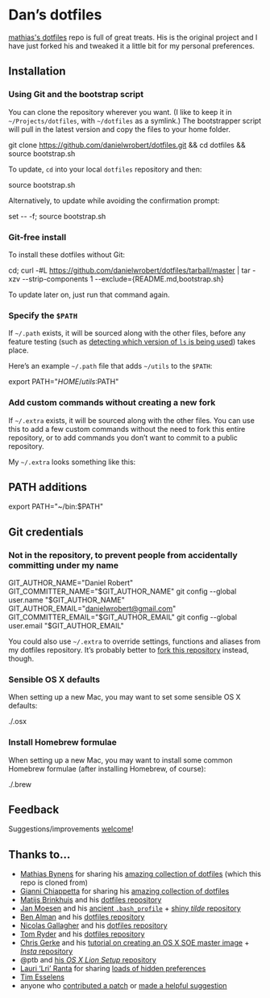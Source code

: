 # Dan’s dotfiles

[mathias's dotfiles](https://github.com/mathiasbynens/dotfiles/) repo is full of great treats. His is the original project and I have just forked his and tweaked it a little bit for my personal preferences.

## Installation

### Using Git and the bootstrap script

You can clone the repository wherever you want. (I like to keep it in `~/Projects/dotfiles`, with `~/dotfiles` as a symlink.) The bootstrapper script will pull in the latest version and copy the files to your home folder.

git clone https://github.com/danielwrobert/dotfiles.git && cd dotfiles && source bootstrap.sh

To update, `cd` into your local `dotfiles` repository and then:

source bootstrap.sh

Alternatively, to update while avoiding the confirmation prompt:

set -- -f; source bootstrap.sh

### Git-free install

To install these dotfiles without Git:

cd; curl -#L https://github.com/danielwrobert/dotfiles/tarball/master | tar -xzv --strip-components 1 --exclude={README.md,bootstrap.sh}

To update later on, just run that command again.

### Specify the `$PATH`

If `~/.path` exists, it will be sourced along with the other files, before any feature testing (such as [detecting which version of `ls` is being used](https://github.com/mathiasbynens/dotfiles/blob/aff769fd75225d8f2e481185a71d5e05b76002dc/.aliases#L21-26)) takes place.

Here’s an example `~/.path` file that adds `~/utils` to the `$PATH`:

export PATH="$HOME/utils:$PATH"

### Add custom commands without creating a new fork

If `~/.extra` exists, it will be sourced along with the other files. You can use this to add a few custom commands without the need to fork this entire repository, or to add commands you don’t want to commit to a public repository.

My `~/.extra` looks something like this:

## PATH additions
export PATH="~/bin:$PATH"

## Git credentials
### Not in the repository, to prevent people from accidentally committing under my name
GIT_AUTHOR_NAME="Daniel Robert"
GIT_COMMITTER_NAME="$GIT_AUTHOR_NAME"
git config --global user.name "$GIT_AUTHOR_NAME"
GIT_AUTHOR_EMAIL="danielwrobert@gmail.com"
GIT_COMMITTER_EMAIL="$GIT_AUTHOR_EMAIL"
git config --global user.email "$GIT_AUTHOR_EMAIL"

You could also use `~/.extra` to override settings, functions and aliases from my dotfiles repository. It’s probably better to [fork this repository](https://github.com/mathiasbynens/dotfiles/fork_select) instead, though.

### Sensible OS X defaults

When setting up a new Mac, you may want to set some sensible OS X defaults:

./.osx

### Install Homebrew formulae

When setting up a new Mac, you may want to install some common Homebrew formulae (after installing Homebrew, of course):

./.brew

## Feedback

Suggestions/improvements
[welcome](https://github.com/danielwrobert/dotfiles/issues)!

## Thanks to…

* [Mathias Bynens](http://mathiasbynens.be/) for sharing his [amazing collection of dotfiles](https://github.com/mathiasbynens/dotfiles.git) (which this repo is cloned from)
* [Gianni Chiappetta](http://gf3.ca/) for sharing his [amazing collection of dotfiles](https://github.com/gf3/dotfiles)
* [Matijs Brinkhuis](http://hotfusion.nl/) and his [dotfiles repository](https://github.com/matijs/dotfiles)
* [Jan Moesen](http://jan.moesen.nu/) and his [ancient `.bash_profile`](https://gist.github.com/1156154) + [shiny _tilde_ repository](https://github.com/janmoesen/tilde)
* [Ben Alman](http://benalman.com/) and his [dotfiles repository](https://github.com/cowboy/dotfiles)
* [Nicolas Gallagher](http://nicolasgallagher.com/) and his [dotfiles repository](https://github.com/necolas/dotfiles)
* [Tom Ryder](http://blog.sanctum.geek.nz/) and his [dotfiles repository](https://github.com/tejr/dotfiles)
* [Chris Gerke](http://www.randomsquared.com/) and his [tutorial on creating an OS X SOE master image](http://chris-gerke.blogspot.com/2012/04/mac-osx-soe-master-image-day-7.html) + [_Insta_ repository](https://github.com/cgerke/Insta)
* @ptb and [his _OS X Lion Setup_ repository](https://github.com/ptb/Mac-OS-X-Lion-Setup)
* [Lauri ‘Lri’ Ranta](http://lri.me/) for sharing [loads of hidden preferences](http://lri.me/osx.html#hidden-preferences)
* [Tim Esselens](http://devel.datif.be/)
* anyone who [contributed a patch](https://github.com/mathiasbynens/dotfiles/contributors) or [made a helpful suggestion](https://github.com/mathiasbynens/dotfiles/issues)
